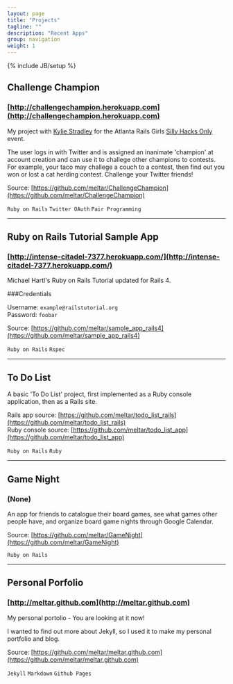```yaml
---
layout: page
title: "Projects"
tagline: ""
description: "Recent Apps"
group: navigation
weight: 1
---
```

{% include JB/setup %}

## Challenge Champion
### **[http://challengechampion.herokuapp.com](http://challengechampion.herokuapp.com)**
My project with [Kylie Stradley](https://github.com/kstradley) for the Atlanta Rails Girls
[Silly Hacks Only](http://www.meetup.com/Rails-Girls-Atlanta/events/141284772/) event.

The user logs in with Twitter and is assigned an inanimate 'champion' at account creation and can use it to challege
other champions to contests. For example, your taco may challege a couch to a contest, then
find out you won or lost a cat herding contest. Challenge your Twitter friends!

Source: [https://github.com/meltar/ChallengeChampion](https://github.com/meltar/ChallengeChampion)

`Ruby on Rails` `Twitter OAuth` `Pair Programming`

***

## Ruby on Rails Tutorial Sample App
### **[http://intense-citadel-7377.herokuapp.com/](http://intense-citadel-7377.herokuapp.com/)**
Michael Hartl's Ruby on Rails Tutorial updated for Rails 4.

###Credentials

Username:  `example@railstutorial.org`  
Password:  `foobar`

Source: [https://github.com/meltar/sample_app_rails4](https://github.com/meltar/sample_app_rails4)

`Ruby on Rails` `Rspec`

***

## To Do List
A basic 'To Do List' project, first implemented as a Ruby console application, then as a
Rails site.

Rails app source: [https://github.com/meltar/todo_list_rails](https://github.com/meltar/todo_list_rails)  
Ruby console source: [https://github.com/meltar/todo_list_app](https://github.com/meltar/todo_list_app)

`Ruby on Rails` `Ruby`

***

## Game Night
### **(None)**
An app for friends to catalogue their board games, see what games other people have, and 
organize board game nights through Google Calendar.

Source: [https://github.com/meltar/GameNight](https://github.com/meltar/GameNight)

`Ruby on Rails`

***

## Personal Porfolio
### **[http://meltar.github.com](http://meltar.github.com)**
My personal portolio - You are looking at it now!

I wanted to find out more about Jekyll, so I
used it to make my personal portfolio and blog.

Source: [https://github.com/meltar/meltar.github.com](https://github.com/meltar/meltar.github.com)

`Jekyll` `Markdown` `Github Pages`

